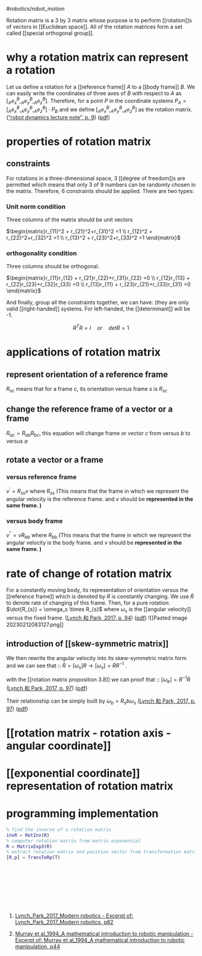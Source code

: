 #robotics/robot_motion 

Rotation matrix is a 3 by 3 matrix whose purpose is to perform [[rotation]]s of vectors in [[Euclidean space]]. All of the rotation matrices form a set called [[special orthogonal group]].
# why a rotation matrix can represent a rotation 
Let us define a rotation for a [[reference frame]] $A$ to a [[body frame]] $B$. We can easily write the coordinates of three axes of $B$ with respect to $A$ as $[_Ae^B_x,_Ae^B_y,_Ae^B_z]$. 
Therefore,  for a point $P$ in the coordinate systems $P_{A}= [_Ae^B_x,_Ae^B_y,_Ae^B_{z}] \cdot P_{B}$ and we define $[_Ae^B_x,_Ae^B_y,_Ae^B_{z}]$ as the rotation matrix. 
([“robot dynamics lecture note”, p. 9](zotero://select/library/items/TGHFK5DD)) ([pdf](zotero://open-pdf/library/items/XC5MH7YR?page=14&annotation=X8FLYWFE))

# properties of rotation matrix

## constraints 

For rotations in a three-dimensional space, 3 [[degree of freedom]]s are permitted which means that only 3 of 9 numbers can be randomly chosen in the matrix. Therefore, 6 constraints should be applied. There are two types: 

### Unit norm condition

Three columns of the matrix should be unit vectors 

$\begin{matrix}r_{11}^2 + r_{21}^2+r_{31}^2 =1 \\  r_{12}^2 + r_{22}^2+r_{32}^2 =1 \\ r_{13}^2 + r_{23}^2+r_{33}^2 =1  \end{matrix}$

### orthogonality condition

Three columns should be orthogonal. 

$\begin{matrix}r_{11}r_{12} + r_{21}r_{22}+r_{31}r_{22} =0 \\  r_{12}r_{13} + r_{22}r_{23}+r_{32}r_{33} =0 \\ r_{13}r_{11} + r_{23}r_{21}+r_{33}r_{31} =0  \end{matrix}$ 

And finally, group all the constraints together, we can have: (they are only valid [[right-handed]] systems. For left-handed, the [[determinant]] will be -1.

$$
R^TR = I \quad or \quad det R =1
$$


# applications of rotation matrix
## represent orientation of a reference frame

$R_{sc}$ means that for a frame $c$, its orientation versus frame $s$ is $R_{sc}$

## change the reference frame of a vector or a frame

$R_{ac} = R_{ab}R_{bc}$, this equation will change frame or vector $c$ from versus $b$ to versus $a$

## rotate a vector or a frame
### versus reference frame 

$v^{'} = R_{ss}v$ where $R_{ss}$ (This means that the frame in which we represent the angular velocity is the reference frame. and $v$ should be **represented in the same frame. )**

### versus body frame 

$v^{''} = vR_{bb}$ where $R_{bb}$ (This means that the frame in which we represent the angular velocity is the body frame. and $v$ should be **represented in the same frame. )**

# rate of change of rotation matrix

For a constantly moving body, its representation of orientation versus the [[reference frame]] which is denoted by $R$ is constantly changing. We use $\dot{R}$ to denote rate of changing of this frame. Then, for a pure rotation: 
$\dot{R_{s}} = \omega_s \times R_{s}$ where $\omega_s$ is the [[angular velocity]] versus the fixed frame. ([Lynch 和 Park, 2017, p. 94](zotero://select/library/items/CK6BYIEW)) ([pdf](zotero://open-pdf/library/items/97TQKNC2?page=94&annotation=HJ9GS4LV))
![[Pasted image 20230212083127.png]]

## introduction of [[skew-symmetric matrix]]
We then rewrite the angular velocity into its skew-symmetric matrix form and we can see that :: $\dot{R} = [\omega_s]R \to  [\omega_s] = \dot{R}R^{-1}$ . 

with the [[rotation matrix proposition 3.8]] we can proof that :: $[\omega_b] = R^{-1}\dot{R}$
([Lynch 和 Park, 2017, p. 97](zotero://select/library/items/CK6BYIEW)) ([pdf](zotero://open-pdf/library/items/97TQKNC2?page=97&annotation=4B9NVXKD))  

Their relationship can be simply built by $\omega_{b}=R_sb\omega_{s}$ ([Lynch 和 Park, 2017, p. 97](zotero://select/library/items/CK6BYIEW)) ([pdf](zotero://open-pdf/library/items/97TQKNC2?page=97&annotation=N3HNULYX))
# [[rotation matrix - rotation axis - angular coordinate]]
# [[exponential coordinate]] representation of rotation matrix

# programming implementation

```matlab
% find the inverse of a rotation matrix
invR = RotInv(R) 
% computer rotation matrix from matrix exponential
R = MatrixExp3(R)
% extract rotation matrix and position vector from transformation matrix
[R,p] = TransToRp(T)
```

‍

‍

‍

‍

1. [Lynch_Park_2017_Modern robotics - Excerpt of: Lynch_Park_2017_Modern robotics, p82](lt://open/dHkbI9lPGUas8yqPTuTpEA)

2. [Murray et al_1994_A mathematical introduction to robotic manipulation - Excerpt of: Murray et al_1994_A mathematical introduction to robotic manipulation, p44](lt://open/3IqAUphAkEOUtHQhsIB0EQ)
